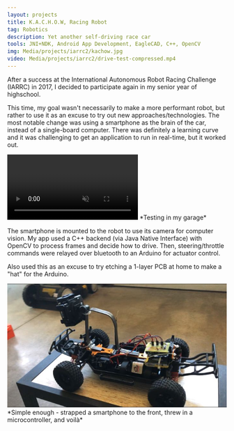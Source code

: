 ```yaml
---
layout: projects
title: K.A.C.H.O.W, Racing Robot
tag: Robotics
description: Yet another self-driving race car
tools: JNI+NDK, Android App Development, EagleCAD, C++, OpenCV
img: Media/projects/iarrc2/kachow.jpg
video: Media/projects/iarrc2/drive-test-compressed.mp4
---
```

After a success at the International Autonomous Robot Racing Challenge (IARRC) in 2017, I decided to participate again in my senior year of highschool.

This time, my goal wasn't necessarily to make a more performant robot, but rather to use it as an excuse to try out new approaches/technologies. The most notable change was using a smartphone as the brain of the car, instead of a single-board computer. There was definitely a learning curve and it was challenging to get an application to run in real-time, but it worked out.

<video autoplay loop muted playsinline>
 <source src="/Media/projects/iarrc2/drive-test-compressed.mp4" type="video/mp4">
</video>
*Testing in my garage*

The smartphone is mounted to the robot to use its camera for computer vision. My app used a C++ backend (via Java Native Interface) with OpenCV to process frames and decide how to drive. Then, steering/throttle commands were relayed over bluetooth to an Arduino for actuator control.

Also used this as an excuse to try etching a 1-layer PCB at home to make a "hat" for the Arduino.

<img src="/Media/projects/iarrc2/kachow.jpg">
*Simple enough - strapped a smartphone to the front, threw in a microcontroller, and voilà*



